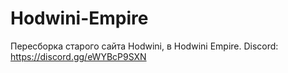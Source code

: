 # Hodwini-Empire
Пересборка старого сайта Hodwini, в Hodwini Empire.
Discord: https://discord.gg/eWYBcP9SXN
